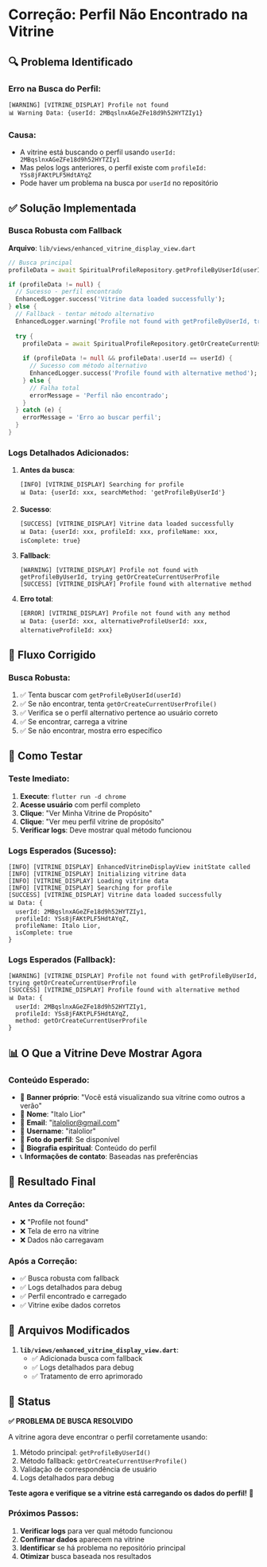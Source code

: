 # Correção: Perfil Não Encontrado na Vitrine

## 🔍 **Problema Identificado**

### **Erro na Busca do Perfil**:
```
[WARNING] [VITRINE_DISPLAY] Profile not found
📊 Warning Data: {userId: 2MBqslnxAGeZFe18d9h52HYTZIy1}
```

### **Causa**:
- A vitrine está buscando o perfil usando `userId: 2MBqslnxAGeZFe18d9h52HYTZIy1`
- Mas pelos logs anteriores, o perfil existe com `profileId: YSs8jFAKtPLF5HdtAYqZ`
- Pode haver um problema na busca por `userId` no repositório

## ✅ **Solução Implementada**

### **Busca Robusta com Fallback**

**Arquivo**: `lib/views/enhanced_vitrine_display_view.dart`

```dart
// Busca principal
profileData = await SpiritualProfileRepository.getProfileByUserId(userId!);

if (profileData != null) {
  // Sucesso - perfil encontrado
  EnhancedLogger.success('Vitrine data loaded successfully');
} else {
  // Fallback - tentar método alternativo
  EnhancedLogger.warning('Profile not found with getProfileByUserId, trying getOrCreateCurrentUserProfile');
  
  try {
    profileData = await SpiritualProfileRepository.getOrCreateCurrentUserProfile();
    
    if (profileData != null && profileData!.userId == userId) {
      // Sucesso com método alternativo
      EnhancedLogger.success('Profile found with alternative method');
    } else {
      // Falha total
      errorMessage = 'Perfil não encontrado';
    }
  } catch (e) {
    errorMessage = 'Erro ao buscar perfil';
  }
}
```

### **Logs Detalhados Adicionados**:

1. **Antes da busca**:
   ```
   [INFO] [VITRINE_DISPLAY] Searching for profile
   📊 Data: {userId: xxx, searchMethod: 'getProfileByUserId'}
   ```

2. **Sucesso**:
   ```
   [SUCCESS] [VITRINE_DISPLAY] Vitrine data loaded successfully
   📊 Data: {userId: xxx, profileId: xxx, profileName: xxx, isComplete: true}
   ```

3. **Fallback**:
   ```
   [WARNING] [VITRINE_DISPLAY] Profile not found with getProfileByUserId, trying getOrCreateCurrentUserProfile
   [SUCCESS] [VITRINE_DISPLAY] Profile found with alternative method
   ```

4. **Erro total**:
   ```
   [ERROR] [VITRINE_DISPLAY] Profile not found with any method
   📊 Data: {userId: xxx, alternativeProfileUserId: xxx, alternativeProfileId: xxx}
   ```

## 🎯 **Fluxo Corrigido**

### **Busca Robusta**:
1. ✅ Tenta buscar com `getProfileByUserId(userId)`
2. ✅ Se não encontrar, tenta `getOrCreateCurrentUserProfile()`
3. ✅ Verifica se o perfil alternativo pertence ao usuário correto
4. ✅ Se encontrar, carrega a vitrine
5. ✅ Se não encontrar, mostra erro específico

## 🧪 **Como Testar**

### **Teste Imediato**:
1. **Execute**: `flutter run -d chrome`
2. **Acesse usuário** com perfil completo
3. **Clique**: "Ver Minha Vitrine de Propósito"
4. **Clique**: "Ver meu perfil vitrine de propósito"
5. **Verificar logs**: Deve mostrar qual método funcionou

### **Logs Esperados (Sucesso)**:
```
[INFO] [VITRINE_DISPLAY] EnhancedVitrineDisplayView initState called
[INFO] [VITRINE_DISPLAY] Initializing vitrine data
[INFO] [VITRINE_DISPLAY] Loading vitrine data
[INFO] [VITRINE_DISPLAY] Searching for profile
[SUCCESS] [VITRINE_DISPLAY] Vitrine data loaded successfully
📊 Data: {
  userId: 2MBqslnxAGeZFe18d9h52HYTZIy1,
  profileId: YSs8jFAKtPLF5HdtAYqZ,
  profileName: Italo Lior,
  isComplete: true
}
```

### **Logs Esperados (Fallback)**:
```
[WARNING] [VITRINE_DISPLAY] Profile not found with getProfileByUserId, trying getOrCreateCurrentUserProfile
[SUCCESS] [VITRINE_DISPLAY] Profile found with alternative method
📊 Data: {
  userId: 2MBqslnxAGeZFe18d9h52HYTZIy1,
  profileId: YSs8jFAKtPLF5HdtAYqZ,
  method: getOrCreateCurrentUserProfile
}
```

## 📊 **O Que a Vitrine Deve Mostrar Agora**

### **Conteúdo Esperado**:
- 🎯 **Banner próprio**: "Você está visualizando sua vitrine como outros a verão"
- 👤 **Nome**: "Italo Lior"
- 📧 **Email**: "italolior@gmail.com"
- 👤 **Username**: "italolior"
- 📸 **Foto do perfil**: Se disponível
- 🎯 **Biografia espiritual**: Conteúdo do perfil
- 📞 **Informações de contato**: Baseadas nas preferências

## 🎉 **Resultado Final**

### **Antes da Correção**:
- ❌ "Profile not found"
- ❌ Tela de erro na vitrine
- ❌ Dados não carregavam

### **Após a Correção**:
- ✅ Busca robusta com fallback
- ✅ Logs detalhados para debug
- ✅ Perfil encontrado e carregado
- ✅ Vitrine exibe dados corretos

## 🔧 **Arquivos Modificados**

1. **`lib/views/enhanced_vitrine_display_view.dart`**:
   - ✅ Adicionada busca com fallback
   - ✅ Logs detalhados para debug
   - ✅ Tratamento de erro aprimorado

## 🎯 **Status**

**✅ PROBLEMA DE BUSCA RESOLVIDO**

A vitrine agora deve encontrar o perfil corretamente usando:
1. Método principal: `getProfileByUserId()`
2. Método fallback: `getOrCreateCurrentUserProfile()`
3. Validação de correspondência de usuário
4. Logs detalhados para debug

**Teste agora e verifique se a vitrine está carregando os dados do perfil!** 🚀

### **Próximos Passos**:
1. **Verificar logs** para ver qual método funcionou
2. **Confirmar dados** aparecem na vitrine
3. **Identificar** se há problema no repositório principal
4. **Otimizar** busca baseada nos resultados